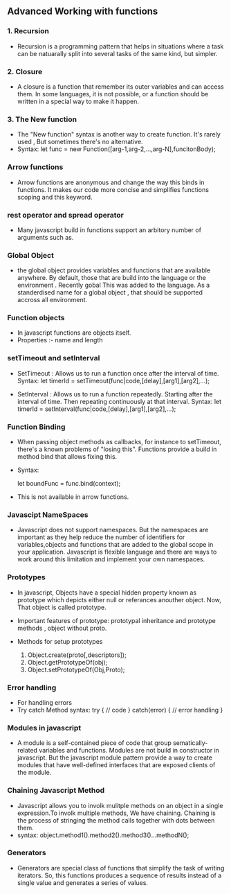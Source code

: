 ## Advanced Working with functions 

### 1. Recursion
- Recursion is a programming pattern that helps in situations where a task can be natuarally split into  several tasks of the same kind, but simpler.

### 2. Closure
- A closure is a function  that remember its  outer variables and can access them. In some languages, it is not possible, or a function should be written in a special way to make it happen.

### 3. The New function
- The "New function" syntax is another way to create function. It's rarely used , But sometimes  there's no alternative.
- Syntax:
    let func = new Function([arg-1,arg-2,...,arg-N],funcitonBody);

### Arrow functions
- Arrow functions are anonymous and change the way this binds in functions. It makes our code more concise  and simplifies functions scoping and this keyword.

### rest operator and spread operator
- Many javascript build in functions support an arbitory number of arguments such as.

### Global Object
- the global object provides  variables and functions that are available anywhere. By default, those that are build into the language or the environment . Recently gobal This was added to the language. As a standerdised name for a global object , that should be supported accross  all environment.

### Function objects 
- In javascript functions are objects itself.
- Properties :- name and length

### setTimeout and setInterval
- SetTimeout : Allows us to run a function once after the interval of time.
    Syntax: 
        let timerId = setTimeout(func|code,[delay],[arg1],[arg2],...);

- SetInterval :  Allows us to run a function repeatedly. Starting after the   interval of time. Then repeating continuously at that interval.
   Syntax:
        let timerId = setInterval(func|code,[delay],[arg1],[arg2],...);

### Function Binding
- When passing object methods as callbacks, for instance to setTimeout, there's a known problems of "losing this". Functions provide a build in method bind that allows fixing this.

- Syntax:
    <!-- simple syntax -->
    let boundFunc = func.bind(context);
- This is not available in arrow functions.

### Javascipt NameSpaces
- Javascript does not support namespaces. But the namespaces are important  as they help reduce the number of identifiers for variables,objects and functions that are added to the global scope in your application. Javascript is flexible language and there are ways to work around this limitation and implement your own namespaces.

### Prototypes
- In javascript, Objects have a special hidden property  known as prototype which depicts either null or referances anouther object. Now, That object is called prototype.
- Important features of prototype: prototypal inheritance and prototype methods , object without proto.

- Methods for setup prototypes
    1. Object.create(proto[,descriptors]);
    2. Object.getPrototypeOf(obj);
    3. Object.setPrototypeOf(Obj,Proto);

### Error handling
- For handling errors
- Try catch Method
    syntax:
        try {
            // code
        }
        catch(error) {
            // error handling
        }

### Modules in javascript
- A module is a self-contained piece of code  that group sematically-related variables and functions. Modules are not build in constructor in javascript. But the javascript module pattern provide a way to create modules that have well-defined  interfaces that are exposed clients of the module.

### Chaining Javascript Method
- Javascript allows you to involk mulitple methods on an object in a single expression.To involk multiple methods, We have chaining. Chaining is the process of stringing  the method calls together with dots between them.
- syntax:
        object.method1().method2().method3()...methodN();

### Generators
- Generators are special class of functions  that simplify the task of writing iterators. So, this functions produces  a sequence of results instead of a single value  and generates  a series of values.

